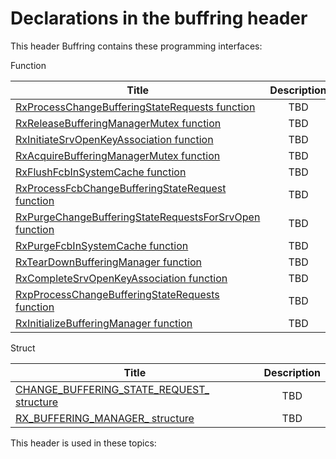 # Declarations in the buffring header
This header Buffring contains these programming interfaces:

Function

| Title        | Description    |
| ------------- |:-------------:|
| [RxProcessChangeBufferingStateRequests function](nf-buffring-rxprocesschangebufferingstaterequests.md) | TBD |
| [RxReleaseBufferingManagerMutex function](nf-buffring-rxreleasebufferingmanagermutex.md) | TBD |
| [RxInitiateSrvOpenKeyAssociation function](nf-buffring-rxinitiatesrvopenkeyassociation.md) | TBD |
| [RxAcquireBufferingManagerMutex function](nf-buffring-rxacquirebufferingmanagermutex.md) | TBD |
| [RxFlushFcbInSystemCache function](nf-buffring-rxflushfcbinsystemcache.md) | TBD |
| [RxProcessFcbChangeBufferingStateRequest function](nf-buffring-rxprocessfcbchangebufferingstaterequest.md) | TBD |
| [RxPurgeChangeBufferingStateRequestsForSrvOpen function](nf-buffring-rxpurgechangebufferingstaterequestsforsrvopen.md) | TBD |
| [RxPurgeFcbInSystemCache function](nf-buffring-rxpurgefcbinsystemcache.md) | TBD |
| [RxTearDownBufferingManager function](nf-buffring-rxteardownbufferingmanager.md) | TBD |
| [RxCompleteSrvOpenKeyAssociation function](nf-buffring-rxcompletesrvopenkeyassociation.md) | TBD |
| [RxpProcessChangeBufferingStateRequests function](nf-buffring-rxpprocesschangebufferingstaterequests.md) | TBD |
| [RxInitializeBufferingManager function](nf-buffring-rxinitializebufferingmanager.md) | TBD |
Struct

| Title        | Description    |
| ------------- |:-------------:|
| [CHANGE_BUFFERING_STATE_REQUEST_ structure](ns-buffring--change-buffering-state-request-.md) | TBD |
| [RX_BUFFERING_MANAGER_ structure](ns-buffring--rx-buffering-manager-.md) | TBD |

This header is used in these topics:

